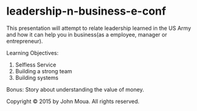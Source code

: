 # leadership-n-business-e-conf

This presentation will attempt to relate leadership learned in the US Army and how it can help you in business(as a employee, manager or entrepreneur).

Learning Objectives:
1. Selfless Service
2. Building a strong team
3. Building systems

Bonus: Story about understanding the value of money.

Copyright © 2015 by John Moua. All rights reserved.
